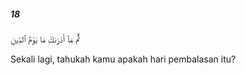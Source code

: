 ##### 18

<span class="ayah">ثُمَّ مَآ أَدْرَىٰكَ مَا يَوْمُ ٱلدِّينِ</span>

<span class="ayah_translation">Sekali lagi, tahukah kamu apakah hari pembalasan itu?</span>
